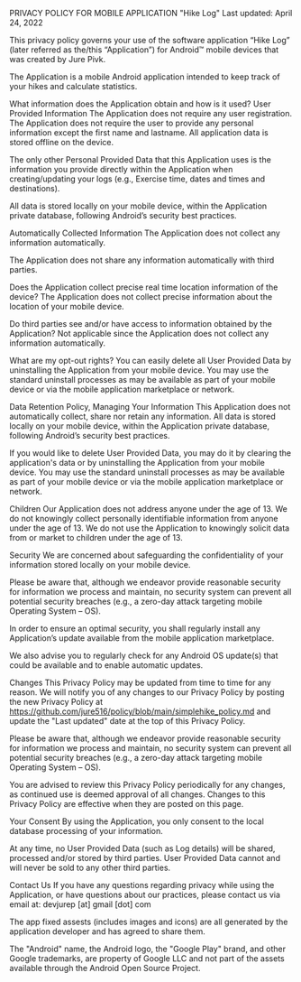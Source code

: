 PRIVACY POLICY FOR MOBILE APPLICATION "Hike Log"
Last updated: April 24, 2022

This privacy policy governs your use of the software application “Hike Log” (later referred as the/this “Application”) for Android™ mobile devices that was created by Jure Pivk.

The Application is a mobile Android application intended to keep track of your hikes and calculate statistics.

What information does the Application obtain and how is it used?
User Provided Information
The Application does not require any user registration. The Application does not require the user to provide any personal information except the first name and lastname. All application data is stored offline on the device. 

The only other Personal Provided Data that this Application uses is the information you provide directly within the Application when creating/updating your logs (e.g., Exercise time, dates and times and destinations).

All data is stored locally on your mobile device, within the Application private database, following Android’s security best practices.

Automatically Collected Information
The Application does not collect any information automatically.

The Application does not share any information automatically with third parties.

Does the Application collect precise real time location information of the device?
The Application does not collect precise information about the location of your mobile device.

Do third parties see and/or have access to information obtained by the Application?
Not applicable since the Application does not collect any information automatically.

What are my opt-out rights?
You can easily delete all User Provided Data by uninstalling the Application from your mobile device. You may use the standard uninstall processes as may be available as part of your mobile device or via the mobile application marketplace or network.

Data Retention Policy, Managing Your Information
This Application does not automatically collect, share nor retain any information. All data is stored locally on your mobile device, within the Application private database, following Android’s security best practices.

If you would like to delete User Provided Data, you may do it by clearing the application's data or by uninstalling the Application from your mobile device. You may use the standard uninstall processes as may be available as part of your mobile device or via the mobile application marketplace or network.

Children
Our Application does not address anyone under the age of 13. We do not knowingly collect personally identifiable information from anyone under the age of 13. We do not use the Application to knowingly solicit data from or market to children under the age of 13.

Security
We are concerned about safeguarding the confidentiality of your information stored locally on your mobile device.

Please be aware that, although we endeavor provide reasonable security for information we process and maintain, no security system can prevent all potential security breaches (e.g., a zero-day attack targeting mobile Operating System – OS).

In order to ensure an optimal security, you shall regularly install any Application’s update available from the mobile application marketplace.

We also advise you to regularly check for any Android OS update(s) that could be available and to enable automatic updates.

Changes
This Privacy Policy may be updated from time to time for any reason. We will notify you of any changes to our Privacy Policy by posting the new Privacy Policy at https://github.com/jure516/policy/blob/main/simplehike_policy.md and update the "Last updated" date at the top of this Privacy Policy.

Please be aware that, although we endeavor provide reasonable security for information we process and maintain, no security system can prevent all potential security breaches (e.g., a zero-day attack targeting mobile Operating System – OS).

You are advised to review this Privacy Policy periodically for any changes, as continued use is deemed approval of all changes. Changes to this Privacy Policy are effective when they are posted on this page.

Your Consent
By using the Application, you only consent to the local database processing of your information.

At any time, no User Provided Data (such as Log details) will be shared, processed and/or stored by third parties. User Provided Data cannot and will never be sold to any other third parties.

Contact Us
If you have any questions regarding privacy while using the Application, or have questions about our practices, please contact us via email at:
devjurep [at] gmail [dot] com

The app fixed assests (includes images and icons) are all generated by the application developer and has agreed to share them.

The "Android" name, the Android logo, the "Google Play" brand, and other Google trademarks, are property of Google LLC and not part of the assets available through the Android Open Source Project.
